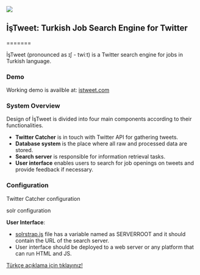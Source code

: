 ![](https://raw.githubusercontent.com/cornetto/istweet/master/Logo/logo_small.png)
## İşTweet: Turkish Job Search Engine for Twitter
=======

İşTweet (pronounced as ɪʃ - twiːt) is a Twitter search engine for jobs in Turkish language.


### Demo

Working demo is availble at: [istweet.com](http://istweet.com)  


### System Overview

Design of İşTweet is divided into four main components according to their functionalities. 

[](https://raw.githubusercontent.com/cornetto/istweet/master/Logo/system_overview.png)

* **Twitter Catcher** is in touch with Twitter API for gathering tweets. 
* **Database system** is the place where all raw and processed data are stored. 
* **Search server** is responsible for information retrieval tasks. 
* **User interface** enables users to search for job openings on tweets and provide feedback if necessary.


### Configuration
 
Twitter Catcher configuration

solr configuration

**User Interface**:
* [solrstrap.js](https://github.com/cornetto/istweet/blob/master/Web%20GUI/Source/bootstrap/js/solrstrap.js) file has a variable named as SERVERROOT and it should contain the URL of the search server.
* User interface should be deployed to a web server or any platform that can run HTML and JS.


[Türkçe açıklama için tıklayınız!](https://github.com/cornetto/istweet/blob/master/README_tr.md)  
